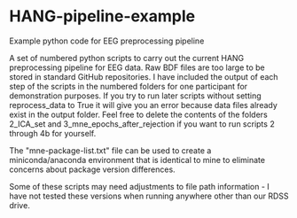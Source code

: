 # HANG-pipeline-example
 Example python code for EEG preprocessing pipeline

 A set of numbered python scripts to carry out the current HANG preprocessing pipeline for EEG data. Raw BDF files are too large to be stored in standard GitHub repositories. I have included the output of each step of the scripts in the numbered folders for one participant for demonstration purposes. If you try to run later scripts without setting reprocess_data to True it will give you an error because data files already exist in the output folder. Feel free to delete the contents of the folders 2_ICA_set and 3_mne_epochs_after_rejection if you want to run scripts 2 through 4b for yourself.
 
 The "mne-package-list.txt" file can be used to create a miniconda/anaconda environment that is identical to mine to eliminate concerns about package version differences.
 
 Some of these scripts may need adjustments to file path information - I have not tested these versions when running anywhere other than our RDSS drive.